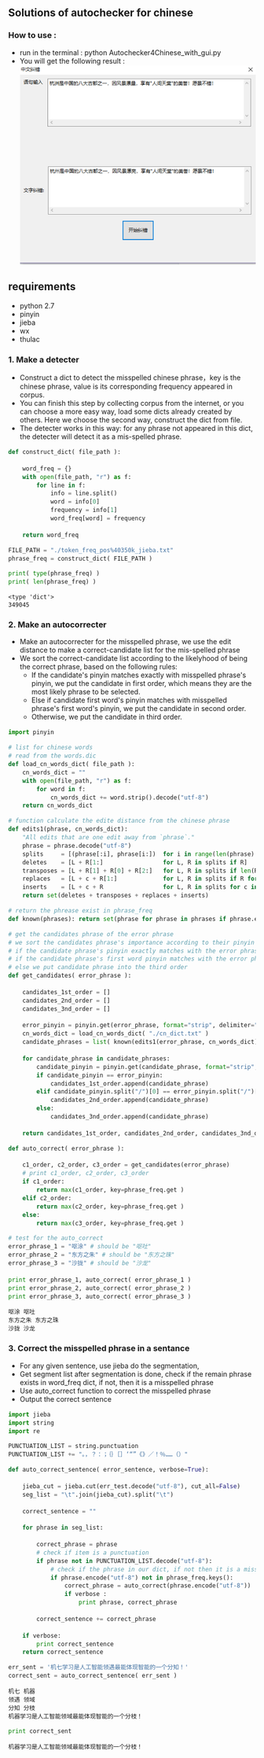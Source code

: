 
## Solutions of autochecker for chinese

### How to use :
- run in the terminal : python Autochecker4Chinese_with_gui.py
- You will get the following result : ![](./result.png)

## requirements
- python 2.7
- pinyin
- jieba
- wx
- thulac



### 1. Make a detecter

- Construct a dict to detect the misspelled chinese phrase，key is the chinese phrase, value is its corresponding frequency appeared in corpus.
- You can finish this step by collecting corpus from the internet, or you can choose a more easy way, load some dicts already created by others. Here we choose the second way, construct the dict from file. 
- The detecter works in this way: for any phrase not appeared in this dict, the detecter will detect it as a mis-spelled phrase.



```python
def construct_dict( file_path ):
    
    word_freq = {}
    with open(file_path, "r") as f:
        for line in f:
            info = line.split()
            word = info[0]
            frequency = info[1]
            word_freq[word] = frequency
    
    return word_freq
```


```python
FILE_PATH = "./token_freq_pos%40350k_jieba.txt"
phrase_freq = construct_dict( FILE_PATH )
```


```python
print( type(phrase_freq) )
print( len(phrase_freq) )
```

    <type 'dict'>
    349045


### 2. Make an autocorrecter
- Make an autocorrecter for the misspelled phrase, we use the edit distance to make a correct-candidate list for the mis-spelled phrase 
- We sort the correct-candidate list according to the likelyhood of  being the correct phrase, based on the following rules:
	- If the candidate's pinyin matches exactly with misspelled phrase's pinyin, we put the candidate in first order, which means they are the most likely phrase to be selected.
	- Else if candidate first word's pinyin matches with misspelled phrase's first word's pinyin, we put the candidate in second order.
	- Otherwise, we put the candidate in third order.

```python
import pinyin
```


```python
# list for chinese words
# read from the words.dic
def load_cn_words_dict( file_path ):
    cn_words_dict = ""
    with open(file_path, "r") as f:
        for word in f:
            cn_words_dict += word.strip().decode("utf-8")
    return cn_words_dict
```


```python
# function calculate the edite distance from the chinese phrase 
def edits1(phrase, cn_words_dict):
    "All edits that are one edit away from `phrase`."
    phrase = phrase.decode("utf-8")
    splits     = [(phrase[:i], phrase[i:])  for i in range(len(phrase) + 1)]
    deletes    = [L + R[1:]                 for L, R in splits if R]
    transposes = [L + R[1] + R[0] + R[2:]   for L, R in splits if len(R)>1]
    replaces   = [L + c + R[1:]             for L, R in splits if R for c in cn_words_dict]
    inserts    = [L + c + R                 for L, R in splits for c in cn_words_dict]
    return set(deletes + transposes + replaces + inserts)
```


```python
# return the phrease exist in phrase_freq
def known(phrases): return set(phrase for phrase in phrases if phrase.encode("utf-8") in phrase_freq)
```


```python
# get the candidates phrase of the error phrase
# we sort the candidates phrase's importance according to their pinyin
# if the candidate phrase's pinyin exactly matches with the error phrase, we put them into first order
# if the candidate phrase's first word pinyin matches with the error phrase first word, we put them into second order
# else we put candidate phrase into the third order
def get_candidates( error_phrase ):
    
    candidates_1st_order = []
    candidates_2nd_order = []
    candidates_3nd_order = []
    
    error_pinyin = pinyin.get(error_phrase, format="strip", delimiter="/").encode("utf-8")
    cn_words_dict = load_cn_words_dict( "./cn_dict.txt" )
    candidate_phrases = list( known(edits1(error_phrase, cn_words_dict)) )
    
    for candidate_phrase in candidate_phrases:
        candidate_pinyin = pinyin.get(candidate_phrase, format="strip", delimiter="/").encode("utf-8")
        if candidate_pinyin == error_pinyin:
            candidates_1st_order.append(candidate_phrase)
        elif candidate_pinyin.split("/")[0] == error_pinyin.split("/")[0]:
            candidates_2nd_order.append(candidate_phrase)
        else:
            candidates_3nd_order.append(candidate_phrase)
    
    return candidates_1st_order, candidates_2nd_order, candidates_3nd_order
```


```python
def auto_correct( error_phrase ):
    
    c1_order, c2_order, c3_order = get_candidates(error_phrase)
    # print c1_order, c2_order, c3_order
    if c1_order:
        return max(c1_order, key=phrase_freq.get )
    elif c2_order:
        return max(c2_order, key=phrase_freq.get )
    else:
        return max(c3_order, key=phrase_freq.get )
```


```python
# test for the auto_correct 
error_phrase_1 = "呕涂" # should be "呕吐"
error_phrase_2 = "东方之朱" # should be "东方之珠"
error_phrase_3 = "沙拢" # should be "沙龙"

print error_phrase_1, auto_correct( error_phrase_1 )
print error_phrase_2, auto_correct( error_phrase_2 )
print error_phrase_3, auto_correct( error_phrase_3 )
```

    呕涂 呕吐
    东方之朱 东方之珠
    沙拢 沙龙


### 3. Correct the misspelled phrase in a sentance 



- For any given sentence, use jieba do the segmentation, 
- Get segment list after segmentation is done, check if the remain phrase exists in word_freq dict, if not, then it is a misspelled phrase
- Use auto_correct function to correct the misspelled phrase
- Output the correct sentence



```python
import jieba
import string
import re
```


```python
PUNCTUATION_LIST = string.punctuation
PUNCTUATION_LIST += "。，？：；｛｝［］‘“”《》／！％……（）"
```


```python
def auto_correct_sentence( error_sentence, verbose=True):
    
    jieba_cut = jieba.cut(err_test.decode("utf-8"), cut_all=False)
    seg_list = "\t".join(jieba_cut).split("\t")
    
    correct_sentence = ""
    
    for phrase in seg_list:
        
        correct_phrase = phrase
        # check if item is a punctuation
        if phrase not in PUNCTUATION_LIST.decode("utf-8"):
            # check if the phrase in our dict, if not then it is a misspelled phrase
            if phrase.encode("utf-8") not in phrase_freq.keys():
                correct_phrase = auto_correct(phrase.encode("utf-8"))
                if verbose :
                    print phrase, correct_phrase
    
        correct_sentence += correct_phrase
    
    if verbose:
        print correct_sentence
    return correct_sentence
```


```python
err_sent = '机七学习是人工智能领遇最能体现智能的一个分知！'
correct_sent = auto_correct_sentence( err_sent )
```

    机七 机器
    领遇 领域
    分知 分枝
    机器学习是人工智能领域最能体现智能的一个分枝！



```python
print correct_sent
```

    机器学习是人工智能领域最能体现智能的一个分枝！



```python

```
